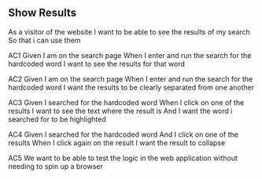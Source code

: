 ## Show Results

As a visitor of the website
I want to be able to see the results of my search
So that i can use them

AC1
Given I am on the search page
When I enter and run the search for the hardcoded word
I want to see the results for that word

AC2
Given I am on the search page
When I enter and run the search for the hardcoded word
I want the results to be clearly separated from one another

AC3
Given I searched for the hardcoded word
When I click on one of the results
I want to see the text where the result is
And I want the word i searched for to be highlighted

AC4
Given I searched for the hardcoded word
And I click on one of the results
When I click again on the result
I want the result to collapse

AC5
We want to be able to test the logic in the web application without needing to spin up a browser
